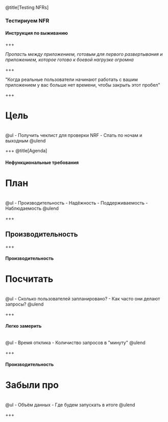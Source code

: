 @title[Testing NFRs]
### Тестириуем NFR
#### Инструкция по выживанию

+++

_Пропасть между приложением,_
_готовым для первого развертывания_
_и приложением, которое готово к боевой нагрузке_
_огромна_

+++

"Когда реальные пользователи начинают 
работать с вашим приложением
у вас больше нет времени, 
чтобы закрыть этот пробел"

+++
# Цель
<br>
@ul
- Получить чеклист для проверки NRF
- Спать по ночам и выходным
@ulend

+++
@title[Agenda]
#### Нефункциональные требования
# План
<br>
@ul
- Производительность
- Надёжность
- Поддерживаемость
- Наблюдаемость
@ulend

+++
## Производительность

+++
#### Производительность
# Посчитать
<br>
@ul
- Сколько пользователей запланировано?
- Как часто они делают запросы?
@ulend

+++
#### Легко замерить
<br>
@ul
- Время отклика
- Количиство запросов в "минуту"
@ulend

+++
#### Производительность
# Забыли про
<br>
@ul
- Объём данных
- Где будем запускать в итоге
@ulend

+++